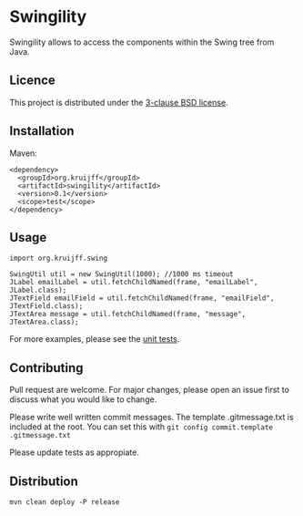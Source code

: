 # Swingility

Swingility allows to access the components within the Swing tree from 
Java.

## Licence

This project is distributed under the [3-clause BSD license](LICENSE).

## Installation

Maven:
```
<dependency>
  <groupId>org.kruijff</groupId>
  <artifactId>swingility</artifactId>
  <version>0.1</version>
  <scope>test</scope>
</dependency>
```

## Usage

```
import org.kruijff.swing

SwingUtil util = new SwingUtil(1000); //1000 ms timeout
JLabel emailLabel = util.fetchChildNamed(frame, "emailLabel", JLabel.class);
JTextField emailField = util.fetchChildNamed(frame, "emailField", JTextField.class);
JTextArea message = util.fetchChildNamed(frame, "message", JTextArea.class);
```

For more examples, please see the [unit tests](src/test/java/org/kruijff).

## Contributing

Pull request are welcome. For major changes, please open an issue first 
to discuss what you would like to change.

Please write well written commit messages. The template .gitmessage.txt
is included at the root. You can set this with `git config commit.template .gitmessage.txt`

Please update tests as appropiate.

## Distribution

```
mvn clean deploy -P release
```
